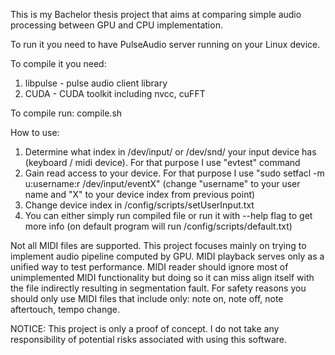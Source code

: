This is my Bachelor thesis project that aims at comparing simple audio processing between GPU and CPU implementation.

To run it you need to have PulseAudio server running on your Linux device.

To compile it you need:
1. libpulse - pulse audio client library
2. CUDA - CUDA toolkit including nvcc, cuFFT

To compile run: compile.sh

How to use:
1. Determine what index in /dev/input/ or /dev/snd/ your input device has (keyboard / midi device). For that purpose I use "evtest" command
2. Gain read access to your device. For that purpose I use "sudo setfacl -m u:username:r /dev/input/eventX" (change "username" to your user name and "X" to your device index from previous point)
3. Change device index in /config/scripts/setUserInput.txt
4. You can either simply run compiled file or run it with --help flag to get more info (on default program will run /config/scripts/default.txt)

Not all MIDI files are supported. This project focuses mainly on trying to implement audio pipeline computed by GPU. MIDI playback serves only as a unified way to test performance. MIDI reader should ignore most of unimplemented MIDI functionality but doing so it can miss align itself with the file indirectly resulting in segmentation fault. For safety reasons you should only use MIDI files that include only: note on, note off, note aftertouch, tempo change.

NOTICE:
This project is only a proof of concept. I do not take any responsibility of potential risks associated with using this software.


